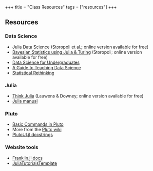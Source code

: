 +++
title = "Class Resources"
tags = ["resources"]
+++

## Resources

### Data Science
- [Julia Data Science](https://juliadatascience.io/) (Storopoli et al.; online version available for free)
- [Bayesian Statistics using Julia & Turing](https://storopoli.github.io/Bayesian-Julia/) (Storopoli; online version available for free)
- [Data Science for Undergraduates](https://nap.nationalacademies.org/catalog/25104/data-science-for-undergraduates-opportunities-and-options)
- [A Guide to Teaching Data Science](https://www.ncbi.nlm.nih.gov/pmc/articles/PMC6519964/)
- [Statistical Rethinking](https://xcelab.net/rm/)

### Julia
- [Think Julia](https://benlauwens.github.io/ThinkJulia.jl/latest/book.html) (Lauwens & Downey; online version available for free)
- [Julia manual](https://docs.julialang.org/en/v1/)

### Pluto
- [Basic Commands in Pluto](https://github.com/fonsp/Pluto.jl/wiki/%F0%9F%94%8E-Basic-Commands-in-Pluto)
- More from the [Pluto wiki](https://github.com/fonsp/Pluto.jl/wiki)
- [PlutoUI.jl docstrings](https://docs.juliahub.com/PlutoUI/)

### Website tools
- [Franklin.jl docs](https://franklinjl.org/syntax/markdown/)
- [JuliaTutorialsTemplate](https://github.com/rikhuijzer/JuliaTutorialsTemplate)

